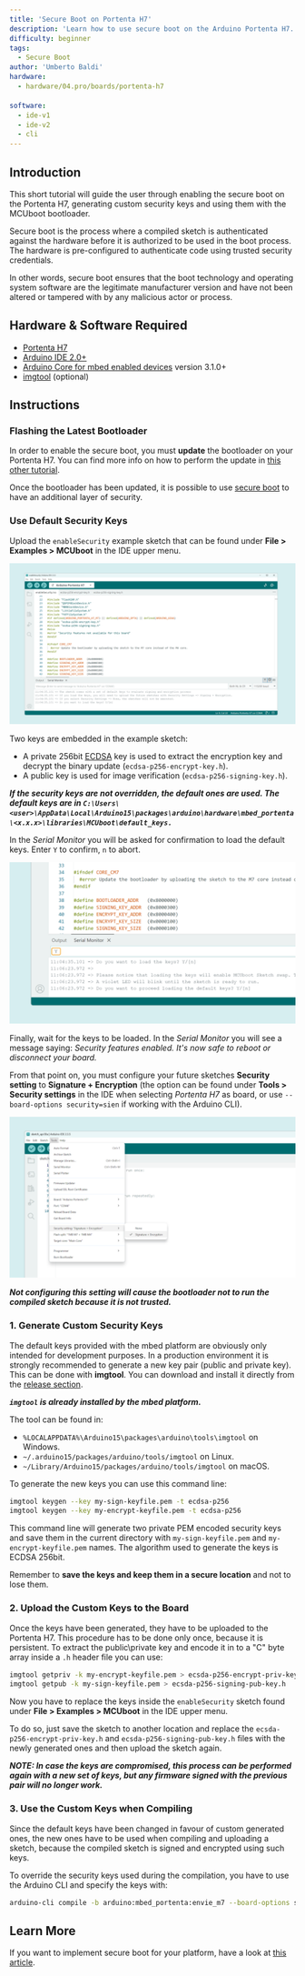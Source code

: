 ```yaml
---
title: 'Secure Boot on Portenta H7'
description: 'Learn how to use secure boot on the Arduino Portenta H7.'
difficulty: beginner
tags: 
  - Secure Boot
author: 'Umberto Baldi'
hardware:
  - hardware/04.pro/boards/portenta-h7

software:
  - ide-v1
  - ide-v2
  - cli
---
```

## Introduction
This short tutorial will guide the user through enabling the secure boot on the Portenta H7, generating custom security keys and using them with the MCUboot bootloader.

Secure boot is the process where a compiled sketch is authenticated against the hardware before it is authorized to be used in the boot process. The hardware is pre-configured to authenticate code using trusted security credentials.

In other words, secure boot ensures that the boot technology and operating system software are the legitimate manufacturer version and have not been altered or tampered with by any malicious actor or process.

## Hardware & Software Required

- [Portenta H7](https://store.arduino.cc/portenta-h7)
- [Arduino IDE 2.0+](https://www.arduino.cc/en/software)
- [Arduino Core for mbed enabled devices](https://github.com/arduino/ArduinoCore-mbed) version 3.1.0+
- [imgtool](https://github.com/arduino/imgtool-packing/releases/latest) (optional)

## Instructions

### Flashing the Latest Bootloader

In order to enable the secure boot, you must **update** the bootloader on your Portenta H7. You can find more info on how to perform the update in [this other tutorial](https://docs.arduino.cc/tutorials/portenta-h7/updating-the-bootloader).

Once the bootloader has been updated, it is possible to use [secure boot](https://www.keyfactor.com/blog/what-is-secure-boot-its-where-iot-security-starts/) to have an additional layer of security. 

### Use Default Security Keys

Upload the `enableSecurity` example sketch that can be found under **File > Examples > MCUboot** in the IDE upper menu.

![enableSecurity sketch](assets/sketch.png)

Two keys are embedded in the example sketch: 

- A private 256bit [ECDSA](https://en.wikipedia.org/wiki/Elliptic_Curve_Digital_Signature_Algorithm) key is used to extract the encryption key and decrypt the binary update (`ecdsa-p256-encrypt-key.h`).
- A public key is used for image verification (`ecdsa-p256-signing-key.h`).

***If the security keys are not overridden, the default ones are used. The default keys are in `C:\Users\<user>\AppData\Local\Arduino15\packages\arduino\hardware\mbed_portenta\<x.x.x>\libraries\MCUboot\default_keys.`***

In the *Serial Monitor* you will be asked for confirmation to load the default keys. Enter `Y` to confirm, `n` to abort.

![Confirmation to load default keys](assets/load.png)

Finally, wait for the keys to be loaded. In the *Serial Monitor* you will see a message saying: *Security features enabled. It's now safe to reboot or disconnect your board.* 

From that point on, you must configure your future sketches **Security setting** to **Signature + Encryption** (the option can be found under **Tools > Security settings** in the IDE when selecting *Portenta H7* as board, or use `--board-options security=sien` if working with the Arduino CLI). 

![Security setting on Portenta H7](assets/setting.png)

***Not configuring this setting will cause the bootloader not to run the compiled sketch because it is not trusted.***

### 1. Generate Custom Security Keys
The default keys provided with the mbed platform are obviously only intended for development purposes. In a production environment it is strongly recommended to generate a new key pair (public and private key).
This can be done with **imgtool**. You can download and install it directly from the [release section](https://github.com/arduino/imgtool-packing/releases/latest).

***`imgtool` is already installed by the mbed platform.*** 

The tool can be found in:

- `%LOCALAPPDATA%\Arduino15\packages\arduino\tools\imgtool` on Windows.
- `~/.arduino15/packages/arduino/tools/imgtool` on Linux.
- `~/Library/Arduino15/packages/arduino/tools/imgtool` on macOS.

To generate the new keys you can use this command line:

```bash
imgtool keygen --key my-sign-keyfile.pem -t ecdsa-p256
imgtool keygen --key my-encrypt-keyfile.pem -t ecdsa-p256
```
This command line will generate two private PEM encoded security keys and save them in the current directory with `my-sign-keyfile.pem` and `my-encrypt-keyfile.pem` names. The algorithm used to generate the keys is ECDSA 256bit.

Remember to **save the keys and keep them in a secure location** and not to lose them.

### 2. Upload the Custom Keys to the Board
Once the keys have been generated, they have to be uploaded to the Portenta H7. This procedure has to be done only once, because it is persistent. To extract the public\private key and encode it in to a "C" byte array inside a `.h` header file you can use:

```bash
imgtool getpriv -k my-encrypt-keyfile.pem > ecsda-p256-encrypt-priv-key.h 
imgtool getpub -k my-sign-keyfile.pem > ecsda-p256-signing-pub-key.h
```

Now you have to replace the keys inside the `enableSecurity` sketch found under **File > Examples > MCUboot** in the IDE upper menu.

To do so, just save the sketch to another location and replace the `ecsda-p256-encrypt-priv-key.h` and `ecsda-p256-signing-pub-key.h` files with the newly generated ones and then upload the sketch again.

***NOTE: In case the keys are compromised, this process can be performed again with a new set of keys, but any firmware signed with the previous pair will no longer work.***

### 3. Use the Custom Keys when Compiling
Since the default keys have been changed in favour of custom generated ones, the new ones have to be used when compiling and uploading a sketch, because the compiled sketch is signed and encrypted using such keys.

To override the security keys used during the compilation, you have to use the Arduino CLI and specify the keys with:

```bash
arduino-cli compile -b arduino:mbed_portenta:envie_m7 --board-options security=sien --keys-keychain <path-to-your-keys> --sign-key ecdsa-p256-signing-priv-key.pem --encrypt-key ecdsa-p256-encrypt-pub-key.pem <directory-of-sketch-to-compile>
```

## Learn More
If you want to implement secure boot for your platform, have a look at [this article](https://arduino.github.io/arduino-cli/latest/guides/secure-boot/).
